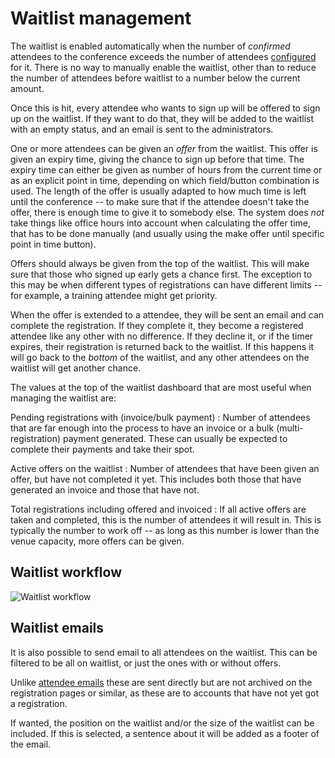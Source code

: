 # Waitlist management

The waitlist is enabled automatically when the number of *confirmed*
attendees to the conference exceeds the number of attendees
[configured](configuring.md) for it. There is no way to manually enable
the waitlist, other than to reduce the number of attendees before
waitlist to a number below the current amount.

Once this is hit, every attendee who wants to sign up will be offered to
sign up on the waitlist. If they want to do that, they will be added
to the waitlist with an empty status, and an email is sent to the
administrators.

One or more attendees can be given an *offer* from the waitlist. This
offer is given an expiry time, giving the chance to sign up before
that time. The expiry time can either be given as number of hours from
the current time or as an explicit point in time, depending on which
field/button combination is used. The length of the offer is usually
adapted to how much time is left until the conference -- to make sure
that if the attendee doesn't take the offer, there is enough time to
give it to somebody else. The system does *not* take things like
office hours into account when calculating the offer time, that has to
be done manually (and usually using the make offer until specific
point in time button).

Offers should always be given from the top of the waitlist. This will
make sure that those who signed up early gets a chance first. The
exception to this may be when different types of registrations can
have different limits -- for example, a training attendee might get
priority.

When the offer is extended to a attendee, they will be sent an email and
can complete the registration. If they complete it, they become a
registered attendee like any other with no difference. If they decline
it, or if the timer expires, their registration is returned back to
the waitlist. If this happens it will go back to the *bottom* of the
waitlist, and any other attendees on the waitlist will get another
chance.

The values at the top of the waitlist dashboard that are most useful
when managing the waitlist are:


Pending registrations with (invoice/bulk payment)
: Number of attendees that are far enough into the process to have an
invoice or a bulk (multi-registration) payment generated. These can
usually be expected to complete their payments and take their spot.

Active offers on the waitlist
: Number of attendees that have been given an offer, but have not
completed it yet. This includes both those that have generated an
invoice and those that have not.

Total registrations including offered and invoiced
: If all active offers are taken and completed, this is the number of
attendees it will result in. This is typically the number to work off
-- as long as this number is lower than the venue capacity, more
offers can be given.

## Waitlist workflow

![Waitlist workflow](graphs/waitlist.svg)

## Waitlist emails <a name="emails"></a>

It is also possible to send email to all attendees on the
waitlist. This can be filtered to be all on waitlist, or just the ones
with or without offers.

Unlike [attendee emails](emails.md) these are sent directly but are not
archived on the registration pages or similar, as these are to
accounts that have not yet got a registration.

If wanted, the position on the waitlist and/or the size of the
waitlist can be included. If this is selected, a sentence about it
will be added as a footer of the email.

